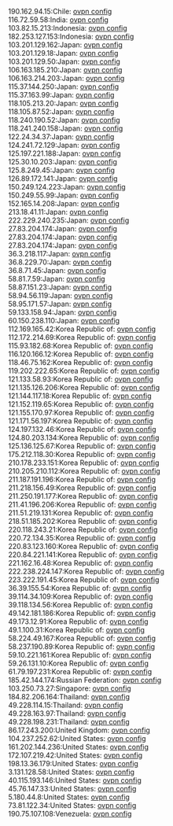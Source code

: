 190.162.94.15:Chile: [ovpn config](vpn/190_162_94_15.ovpn)  
116.72.59.58:India: [ovpn config](vpn/116_72_59_58.ovpn)  
103.82.15.213:Indonesia: [ovpn config](vpn/103_82_15_213.ovpn)  
182.253.127.153:Indonesia: [ovpn config](vpn/182_253_127_153.ovpn)  
103.201.129.162:Japan: [ovpn config](vpn/103_201_129_162.ovpn)  
103.201.129.18:Japan: [ovpn config](vpn/103_201_129_18.ovpn)  
103.201.129.50:Japan: [ovpn config](vpn/103_201_129_50.ovpn)  
106.163.185.210:Japan: [ovpn config](vpn/106_163_185_210.ovpn)  
106.163.214.203:Japan: [ovpn config](vpn/106_163_214_203.ovpn)  
115.37.144.250:Japan: [ovpn config](vpn/115_37_144_250.ovpn)  
115.37.163.99:Japan: [ovpn config](vpn/115_37_163_99.ovpn)  
118.105.213.20:Japan: [ovpn config](vpn/118_105_213_20.ovpn)  
118.105.87.52:Japan: [ovpn config](vpn/118_105_87_52.ovpn)  
118.240.190.52:Japan: [ovpn config](vpn/118_240_190_52.ovpn)  
118.241.240.158:Japan: [ovpn config](vpn/118_241_240_158.ovpn)  
122.24.34.37:Japan: [ovpn config](vpn/122_24_34_37.ovpn)  
124.241.72.129:Japan: [ovpn config](vpn/124_241_72_129.ovpn)  
125.197.221.188:Japan: [ovpn config](vpn/125_197_221_188.ovpn)  
125.30.10.203:Japan: [ovpn config](vpn/125_30_10_203.ovpn)  
125.8.249.45:Japan: [ovpn config](vpn/125_8_249_45.ovpn)  
126.89.172.141:Japan: [ovpn config](vpn/126_89_172_141.ovpn)  
150.249.124.223:Japan: [ovpn config](vpn/150_249_124_223.ovpn)  
150.249.55.99:Japan: [ovpn config](vpn/150_249_55_99.ovpn)  
152.165.14.208:Japan: [ovpn config](vpn/152_165_14_208.ovpn)  
213.18.41.11:Japan: [ovpn config](vpn/213_18_41_11.ovpn)  
222.229.240.235:Japan: [ovpn config](vpn/222_229_240_235.ovpn)  
27.83.204.174:Japan: [ovpn config](vpn/27_83_204_174.ovpn)  
27.83.204.174:Japan: [ovpn config](vpn/27_83_204_174.ovpn)  
27.83.204.174:Japan: [ovpn config](vpn/27_83_204_174.ovpn)  
36.3.218.117:Japan: [ovpn config](vpn/36_3_218_117.ovpn)  
36.8.229.70:Japan: [ovpn config](vpn/36_8_229_70.ovpn)  
36.8.71.45:Japan: [ovpn config](vpn/36_8_71_45.ovpn)  
58.81.7.59:Japan: [ovpn config](vpn/58_81_7_59.ovpn)  
58.87.151.23:Japan: [ovpn config](vpn/58_87_151_23.ovpn)  
58.94.56.119:Japan: [ovpn config](vpn/58_94_56_119.ovpn)  
58.95.171.57:Japan: [ovpn config](vpn/58_95_171_57.ovpn)  
59.133.158.94:Japan: [ovpn config](vpn/59_133_158_94.ovpn)  
60.150.238.110:Japan: [ovpn config](vpn/60_150_238_110.ovpn)  
112.169.165.42:Korea Republic of: [ovpn config](vpn/112_169_165_42.ovpn)  
112.172.214.69:Korea Republic of: [ovpn config](vpn/112_172_214_69.ovpn)  
115.93.182.68:Korea Republic of: [ovpn config](vpn/115_93_182_68.ovpn)  
116.120.166.12:Korea Republic of: [ovpn config](vpn/116_120_166_12.ovpn)  
118.46.75.162:Korea Republic of: [ovpn config](vpn/118_46_75_162.ovpn)  
119.202.222.65:Korea Republic of: [ovpn config](vpn/119_202_222_65.ovpn)  
121.133.58.93:Korea Republic of: [ovpn config](vpn/121_133_58_93.ovpn)  
121.135.126.206:Korea Republic of: [ovpn config](vpn/121_135_126_206.ovpn)  
121.144.117.18:Korea Republic of: [ovpn config](vpn/121_144_117_18.ovpn)  
121.152.119.65:Korea Republic of: [ovpn config](vpn/121_152_119_65.ovpn)  
121.155.170.97:Korea Republic of: [ovpn config](vpn/121_155_170_97.ovpn)  
121.171.56.197:Korea Republic of: [ovpn config](vpn/121_171_56_197.ovpn)  
124.197.132.46:Korea Republic of: [ovpn config](vpn/124_197_132_46.ovpn)  
124.80.203.134:Korea Republic of: [ovpn config](vpn/124_80_203_134.ovpn)  
125.136.125.67:Korea Republic of: [ovpn config](vpn/125_136_125_67.ovpn)  
175.212.118.30:Korea Republic of: [ovpn config](vpn/175_212_118_30.ovpn)  
210.178.233.151:Korea Republic of: [ovpn config](vpn/210_178_233_151.ovpn)  
210.205.210.112:Korea Republic of: [ovpn config](vpn/210_205_210_112.ovpn)  
211.187.191.196:Korea Republic of: [ovpn config](vpn/211_187_191_196.ovpn)  
211.218.156.49:Korea Republic of: [ovpn config](vpn/211_218_156_49.ovpn)  
211.250.191.177:Korea Republic of: [ovpn config](vpn/211_250_191_177.ovpn)  
211.41.196.206:Korea Republic of: [ovpn config](vpn/211_41_196_206.ovpn)  
211.51.219.131:Korea Republic of: [ovpn config](vpn/211_51_219_131.ovpn)  
218.51.185.202:Korea Republic of: [ovpn config](vpn/218_51_185_202.ovpn)  
220.118.243.21:Korea Republic of: [ovpn config](vpn/220_118_243_21.ovpn)  
220.72.134.35:Korea Republic of: [ovpn config](vpn/220_72_134_35.ovpn)  
220.83.123.160:Korea Republic of: [ovpn config](vpn/220_83_123_160.ovpn)  
220.84.221.141:Korea Republic of: [ovpn config](vpn/220_84_221_141.ovpn)  
221.162.16.48:Korea Republic of: [ovpn config](vpn/221_162_16_48.ovpn)  
222.238.224.147:Korea Republic of: [ovpn config](vpn/222_238_224_147.ovpn)  
223.222.191.45:Korea Republic of: [ovpn config](vpn/223_222_191_45.ovpn)  
36.39.155.54:Korea Republic of: [ovpn config](vpn/36_39_155_54.ovpn)  
39.114.34.109:Korea Republic of: [ovpn config](vpn/39_114_34_109.ovpn)  
39.118.134.56:Korea Republic of: [ovpn config](vpn/39_118_134_56.ovpn)  
49.142.181.186:Korea Republic of: [ovpn config](vpn/49_142_181_186.ovpn)  
49.173.12.91:Korea Republic of: [ovpn config](vpn/49_173_12_91.ovpn)  
49.1.100.31:Korea Republic of: [ovpn config](vpn/49_1_100_31.ovpn)  
58.224.49.167:Korea Republic of: [ovpn config](vpn/58_224_49_167.ovpn)  
58.237.190.89:Korea Republic of: [ovpn config](vpn/58_237_190_89.ovpn)  
59.10.221.161:Korea Republic of: [ovpn config](vpn/59_10_221_161.ovpn)  
59.26.131.10:Korea Republic of: [ovpn config](vpn/59_26_131_10.ovpn)  
61.79.197.231:Korea Republic of: [ovpn config](vpn/61_79_197_231.ovpn)  
185.42.144.174:Russian Federation: [ovpn config](vpn/185_42_144_174.ovpn)  
103.250.73.27:Singapore: [ovpn config](vpn/103_250_73_27.ovpn)  
184.82.206.164:Thailand: [ovpn config](vpn/184_82_206_164.ovpn)  
49.228.114.15:Thailand: [ovpn config](vpn/49_228_114_15.ovpn)  
49.228.163.97:Thailand: [ovpn config](vpn/49_228_163_97.ovpn)  
49.228.198.231:Thailand: [ovpn config](vpn/49_228_198_231.ovpn)  
86.17.243.200:United Kingdom: [ovpn config](vpn/86_17_243_200.ovpn)  
104.237.252.62:United States: [ovpn config](vpn/104_237_252_62.ovpn)  
161.202.144.236:United States: [ovpn config](vpn/161_202_144_236.ovpn)  
172.107.219.42:United States: [ovpn config](vpn/172_107_219_42.ovpn)  
198.13.36.179:United States: [ovpn config](vpn/198_13_36_179.ovpn)  
3.131.128.58:United States: [ovpn config](vpn/3_131_128_58.ovpn)  
40.115.193.146:United States: [ovpn config](vpn/40_115_193_146.ovpn)  
45.76.147.33:United States: [ovpn config](vpn/45_76_147_33.ovpn)  
5.180.44.8:United States: [ovpn config](vpn/5_180_44_8.ovpn)  
73.81.122.34:United States: [ovpn config](vpn/73_81_122_34.ovpn)  
190.75.107.108:Venezuela: [ovpn config](vpn/190_75_107_108.ovpn)  
